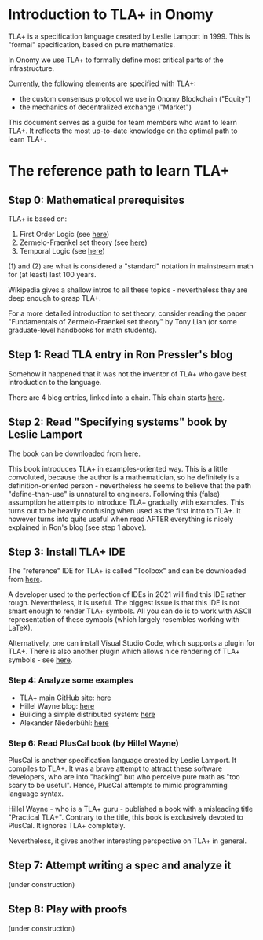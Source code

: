 # Introduction to TLA+ in Onomy

TLA+ is a specification language created by Leslie Lamport in 1999. This is "formal" specification, based on
pure mathematics.

In Onomy we use TLA+ to formally define most critical parts of the infrastructure.

Currently, the following elements are specified with TLA+:

- the custom consensus protocol we use in Onomy Blockchain ("Equity")
- the mechanics of decentralized exchange ("Market")

This document serves as a guide for team members who want to learn TLA+. It reflects the most up-to-date
knowledge on the optimal path to learn TLA+.

# The reference path to learn TLA+

## Step 0: Mathematical prerequisites

TLA+ is based on:

1. First Order Logic (see [here](https://en.wikipedia.org/wiki/First-order_logic))
1. Zermelo-Fraenkel set theory (see [here](https://en.wikipedia.org/wiki/Zermelo%E2%80%93Fraenkel_set_theory))
3. Temporal Logic (see [here](https://en.wikipedia.org/wiki/Temporal_logic))

(1) and (2) are what is considered a "standard" notation in mainstream math for (at least) last 100 years.

Wikipedia gives a shallow intros to all these topics - nevertheless they are deep enough to grasp TLA+.

For a more detailed introduction to set theory, consider reading the paper "Fundamentals of Zermelo-Fraenkel
set theory" by Tony Lian (or some graduate-level handbooks for math students).

## Step 1: Read TLA entry in Ron Pressler's blog

Somehow it happened that it was not the inventor of TLA+ who gave best introduction to the language.

There are 4 blog entries, linked into a chain. This chain starts [here](https://pron.github.io/posts/tlaplus_part1).

## Step 2: Read "Specifying systems" book by Leslie Lamport

The book can be downloaded from [here](https://lamport.azurewebsites.net/tla/book.html?back-link=learning.html#download).

This book introduces TLA+ in examples-oriented way. This is a little convoluted, because the author is a mathematician,
so he definitely is a definition-oriented person - nevertheless he seems to believe that the path "define-than-use" is unnatural
to engineers. Following this (false) assumption he attempts to introduce TLA+ gradually with examples. This turns out to be
heavily confusing when used as the first intro to TLA+. It however turns into quite useful when read AFTER everything
is nicely explained in Ron's blog (see step 1 above).

## Step 3: Install TLA+ IDE

The "reference" IDE for TLA+ is called "Toolbox" and can be downloaded from [here](https://lamport.azurewebsites.net/tla/toolbox.html).

A developer used to the perfection of IDEs in 2021 will find this IDE rather rough. Nevertheless, it is useful. The biggest
issue is that this IDE is not smart enough to render TLA+ symbols. All you can do is to work with ASCII representation
of these symbols (which largely resembles working with LaTeX).

Alternatively, one can install Visual Studio Code, which supports a plugin for TLA+. There is also another plugin
which allows nice rendering of TLA+ symbols - see [here](https://www.gitmemory.com/issue/alygin/vscode-tlaplus/197/770464096).

### Step 4: Analyze some examples

- TLA+ main GitHub site: [here](https://github.com/tlaplus)
- Hillel Wayne blog: [here](https://www.hillelwayne.com/)
- Building a simple distributed system: [here](https://jack-vanlightly.com/blog/2019/1/25/building-a-simple-distributed-system-the-what)
- Alexander Niederbühl: [here](https://github.com/Alexander-N/tla-specs)

### Step 6: Read PlusCal book (by Hillel Wayne)

PlusCal is another specification language created by Leslie Lamport. It compiles to TLA+. It was a brave attempt to attract
these software developers, who are into "hacking" but who perceive pure math as "too scary to be useful". Hence, PlusCal attempts
to mimic programming language syntax.

Hillel Wayne - who is a TLA+ guru - published a book with a misleading title "Practical TLA+". Contrary to the title, this book
is exclusively devoted to PlusCal. It ignores TLA+ completely.

Nevertheless, it gives another interesting perspective on TLA+ in general.

## Step 7: Attempt writing a spec and analyze it

(under construction)

## Step 8: Play with proofs

(under construction)

